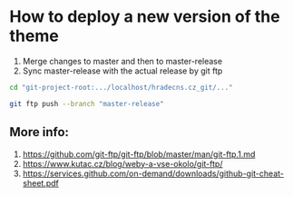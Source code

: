 # How to deploy a new version of the theme

1. Merge changes to master and then to master-release
2. Sync master-release with the actual release by git ftp

```bash
cd "git-project-root:.../localhost/hradecns.cz_git/..."

git ftp push --branch "master-release"
```

## More info:

1. https://github.com/git-ftp/git-ftp/blob/master/man/git-ftp.1.md
2. https://www.kutac.cz/blog/weby-a-vse-okolo/git-ftp/
3. https://services.github.com/on-demand/downloads/github-git-cheat-sheet.pdf
